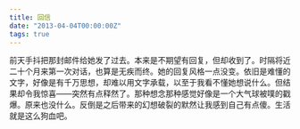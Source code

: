 ```yaml
---
title: 回信
date: "2013-04-04T00:00:00Z"
tags: true
---
```


前天手抖把那封邮件给她发了过去。本来是不期望有回复，但却收到了。时隔将近二十个月来第一次对话，也算是无疾而终。她的回复风格一点没变。依旧是难懂的文字，好像是有千万思想，却难以用文字承载，以至于我看不懂她想说什么。但结果却令我惊喜——突然有点释然了。那种想念那种感觉好像是一个大气球被噗的戳爆。原来也没什么。反倒是之后带来的幻想破裂的默然让我感到自己有点傻。生活就是这么狗血吧。